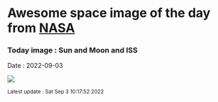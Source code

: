
# Awesome space image of the day from [NASA](https://api.nasa.gov/)

### Today image : Sun and Moon and ISS

Date : 2022-09-03


![](https://apod.nasa.gov/apod/image/2209/Interval29seconds_Transit1200.jpg)

<small>Latest update : Sat Sep  3 10:17:52 2022</small>


